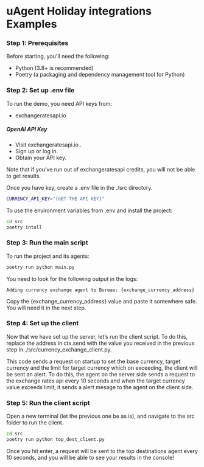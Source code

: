 #  uAgent Holiday integrations Examples
### Step 1: Prerequisites
Before starting, you'll need the following:
* Python (3.8+ is recommended)
* Poetry (a packaging and dependency management tool for Python)

### Step 2: Set up .env file
To run the demo, you need API keys from:
* exchangeratesapi.io


##### OpenAI API Key
* Visit exchangeratesapi.io .
* Sign up or log in.
* Obtain your API key.

Note that if you’ve run out of exchangeratesapi credits, you will not be able to get results.

Once you have key, create a .env file in the ./src directory.
```bash
CURRENCY_API_KEY="{GET THE API KEY}"
```
To use the environment variables from .env and install the project:
```bash
cd src
poetry intall
```
### Step 3: Run the main script
To run the project and its agents:
```bash
poetry run python main.py
```
You need to look for the following output in the logs:
```
Adding currency exchange agent to Bureau: {exchange_currency_address}
```
Copy the {exchange_currency_address} value and paste it somewhere safe. You will need it in the next step.
### Step 4: Set up the client
Now that we have set up the server, let’s run the client script. To do this, replace the address in ctx.send with the value you received in the previous step in ./src/currency_exchange_client.py.

This code sends a request on startup to set the base currency, target currency and the limit for target currency which on exceeding, the client will be sent an alert. To do this, the agent on the server side sends a request to the exchange rates api every 10 seconds and when the target currency value exceeds limit, it sends a alert mesage to the agent on the client side.

### Step 5: Run the client script
Open a new terminal (let the previous one be as is), and navigate to the src folder to run the client.
```bash
cd src
poetry run python top_dest_client.py
```
Once you hit enter, a request will be sent to the top destinations agent every 10 seconds, and you will be able to see your results in the console!